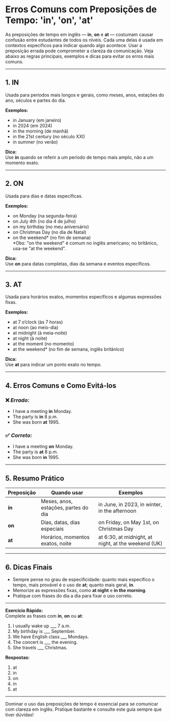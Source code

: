 
# Erros Comuns com Preposições de Tempo: 'in', 'on', 'at'

As preposições de tempo em inglês — **in**, **on** e **at** — costumam causar confusão entre estudantes de todos os níveis. Cada uma delas é usada em contextos específicos para indicar quando algo acontece. Usar a preposição errada pode comprometer a clareza da comunicação. Veja abaixo as regras principais, exemplos e dicas para evitar os erros mais comuns.

---

## 1. **IN**  
Usada para períodos mais longos e gerais, como meses, anos, estações do ano, séculos e partes do dia.

**Exemplos:**
- in January (em janeiro)
- in 2024 (em 2024)
- in the morning (de manhã)
- in the 21st century (no século XXI)
- in summer (no verão)

**Dica:**  
Use **in** quando se referir a um período de tempo mais amplo, não a um momento exato.

---

## 2. **ON**  
Usada para dias e datas específicas.

**Exemplos:**
- on Monday (na segunda-feira)
- on July 4th (no dia 4 de julho)
- on my birthday (no meu aniversário)
- on Christmas Day (no dia de Natal)
- on the weekend* (no fim de semana)  
  *Obs: "on the weekend" é comum no inglês americano; no britânico, usa-se "at the weekend".

**Dica:**  
Use **on** para datas completas, dias da semana e eventos específicos.

---

## 3. **AT**  
Usada para horários exatos, momentos específicos e algumas expressões fixas.

**Exemplos:**
- at 7 o’clock (às 7 horas)
- at noon (ao meio-dia)
- at midnight (à meia-noite)
- at night (à noite)
- at the moment (no momento)
- at the weekend* (no fim de semana, inglês britânico)

**Dica:**  
Use **at** para indicar um ponto exato no tempo.

---

## 4. **Erros Comuns e Como Evitá-los**

### ❌ *Errado:*  
- I have a meeting **in** Monday.  
- The party is **in** 8 p.m.  
- She was born **at** 1995.

### ✅ *Correto:*  
- I have a meeting **on** Monday.  
- The party is **at** 8 p.m.  
- She was born **in** 1995.

---

## 5. **Resumo Prático**

| Preposição | Quando usar                        | Exemplos                   |
|------------|------------------------------------|----------------------------|
| **in**     | Meses, anos, estações, partes do dia | in June, in 2023, in winter, in the afternoon |
| **on**     | Dias, datas, dias especiais        | on Friday, on May 1st, on Christmas Day |
| **at**     | Horários, momentos exatos, noite   | at 6:30, at midnight, at night, at the weekend (UK) |

---

## 6. **Dicas Finais**

- Sempre pense no grau de especificidade: quanto mais específico o tempo, mais provável é o uso de **at**; quanto mais geral, **in**.
- Memorize as expressões fixas, como **at night** e **in the morning**.
- Pratique com frases do dia a dia para fixar o uso correto.

---

**Exercício Rápido:**  
Complete as frases com **in**, **on** ou **at**:

1. I usually wake up ___ 7 a.m.
2. My birthday is ___ September.
3. We have English class ___ Mondays.
4. The concert is ___ the evening.
5. She travels ___ Christmas.

**Respostas:**  
1. at  
2. in  
3. on  
4. in  
5. at

---

Dominar o uso das preposições de tempo é essencial para se comunicar com clareza em inglês. Pratique bastante e consulte este guia sempre que tiver dúvidas!
```
